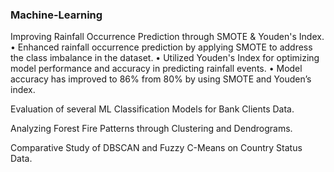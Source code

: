 ### Machine-Learning

Improving Rainfall Occurrence Prediction through SMOTE & Youden's Index.
•	Enhanced rainfall occurrence prediction by applying SMOTE to address the class imbalance in the dataset.
•	Utilized Youden's Index for optimizing model performance and accuracy in predicting rainfall events.
•	Model accuracy has improved to 86% from 80% by using SMOTE and Youden’s index. 


Evaluation of several ML Classification Models for Bank Clients Data.

Analyzing Forest Fire Patterns through Clustering and Dendrograms.

Comparative Study of DBSCAN and Fuzzy C-Means on Country Status Data.
